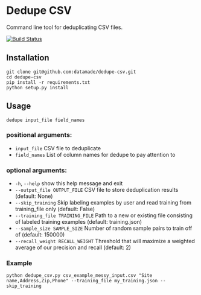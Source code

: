 # Dedupe CSV

Command line tool for deduplicating CSV files.

[![Build Status](https://travis-ci.org/datamade/dedupe-csv.png?branch=master)](https://travis-ci.org/datamade/dedupe-csv)

## Installation

```console
git clone git@github.com:datamade/dedupe-csv.git
cd dedupe-csv
pip install -r requirements.txt
python setup.py install
```

## Usage

```console
dedupe input_file field_names
```

### positional arguments:
  * `input_file`            CSV file to deduplicate
  * `field_names`           List of column names for dedupe to pay attention to

### optional arguments:
  * `-h`, `--help`            show this help message and exit
  * `--output_file OUTPUT_FILE`
                        CSV file to store deduplication results (default:
                        None)
  * `--skip_training`       Skip labeling examples by user and read training from
                        training_file only (default: False)
  * `--training_file TRAINING_FILE`
                        Path to a new or existing file consisting of labeled
                        training examples (default: training.json)
  * `--sample_size SAMPLE_SIZE`
                        Number of random sample pairs to train off of
                        (default: 150000)
  * `--recall_weight RECALL_WEIGHT`
                        Threshold that will maximize a weighted average of our
                        precision and recall (default: 2)

### Example

```console
python dedupe_csv.py csv_example_messy_input.csv "Site name,Address,Zip,Phone" --training_file my_training.json --skip_training
```
